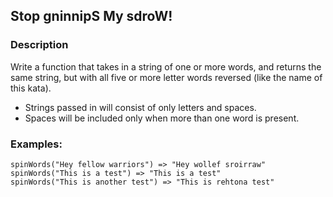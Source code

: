 ## Stop gninnipS My sdroW!

### Description

Write a function that takes in a string of one or more words, and returns the same string, but with all five or more letter words reversed (like the name of this kata).

* Strings passed in will consist of only letters and spaces.
* Spaces will be included only when more than one word is present.

### Examples:
```
spinWords("Hey fellow warriors") => "Hey wollef sroirraw"
spinWords("This is a test") => "This is a test"
spinWords("This is another test") => "This is rehtona test"
```